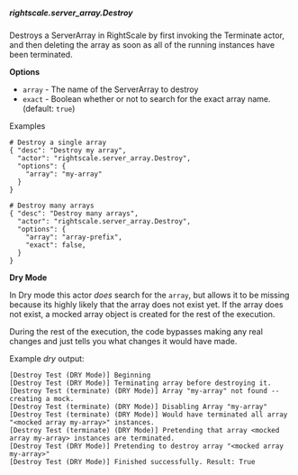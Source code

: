 ##### rightscale.server_array.Destroy

Destroys a ServerArray in RightScale by first invoking the Terminate actor, and
then deleting the array as soon as all of the running instances have been
terminated.

**Options**

  * `array` - The name of the ServerArray to destroy
  * `exact` - Boolean whether or not to search for the exact array name.
              (default: `true`)

Examples

    # Destroy a single array
    { "desc": "Destroy my array",
      "actor": "rightscale.server_array.Destroy",
      "options": {
        "array": "my-array"
      }
    }

    # Destroy many arrays
    { "desc": "Destroy many arrays",
      "actor": "rightscale.server_array.Destroy",
      "options": {
        "array": "array-prefix",
        "exact": false,
      }
    }

**Dry Mode**

In Dry mode this actor _does_ search for the `array`, but allows it to be
missing because its highly likely that the array does not exist yet. If the
array does not exist, a mocked array object is created for the rest of the
execution.

During the rest of the execution, the code bypasses making any real changes
and just tells you what changes it would have made.

Example _dry_ output:

    [Destroy Test (DRY Mode)] Beginning
    [Destroy Test (DRY Mode)] Terminating array before destroying it.
    [Destroy Test (terminate) (DRY Mode)] Array "my-array" not found -- creating a mock.
    [Destroy Test (terminate) (DRY Mode)] Disabling Array "my-array"
    [Destroy Test (terminate) (DRY Mode)] Would have terminated all array "<mocked array my-array>" instances.
    [Destroy Test (terminate) (DRY Mode)] Pretending that array <mocked array my-array> instances are terminated.
    [Destroy Test (DRY Mode)] Pretending to destroy array "<mocked array my-array>"
    [Destroy Test (DRY Mode)] Finished successfully. Result: True
